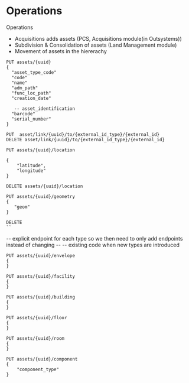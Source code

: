 Operations
==========


Operations
- Acquisitions adds assets (PCS, Acquisitions module(in Outsystems))
- Subdivision & Consolidation of assets  (Land Management module)
- Movement of assets in the hiererachy




```
PUT assets/{uuid} 
{
  "asset_type_code"
  "code"
  "name"
  "adm_path"
  "func_loc_path"
  "creation_date"

   -- asset_identification
  "barcode" 
  "serial_number" 
}
```


```
PUT  asset/link/{uuid}/to/{external_id_type}/{external_id}
DELETE asset/link/{uuid}/to/{external_id_type}/{external_id}
```



```
PUT assets/{uuid}/location

{
    "latitude",
    "longitude"
}

DELETE assets/{uuid}/location
```



```
PUT assets/{uuid}/geometry
{
   "geom" 
}

DELETE
``

```
-- explicit endpoint for each type so we then need to only add endpoints instead of changing -- -- existing code when new types are introduced

```
PUT assets/{uuid}/envelope
{
}
```

```
PUT assets/{uuid}/facility
{
}
```


```
PUT assets/{uuid}/building
{
}
```


```
PUT assets/{uuid}/floor
{
}
```


```
PUT assets/{uuid}/room
{
}
```

```
PUT assets/{uuid}/component
{
    "component_type"
}
```
